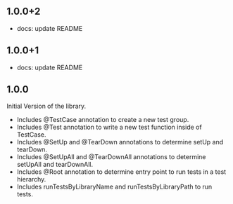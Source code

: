 ## 1.0.0+2

- docs: update README

## 1.0.0+1

- docs: update README

## 1.0.0

Initial Version of the library.

- Includes @TestCase annotation to create a new test group.
- Includes @Test annotation to write a new test function inside of TestCase.
- Includes @SetUp and @TearDown annotations to determine setUp and tearDown.
- Includes @SetUpAll and @TearDownAll annotations to determine setUpAll and tearDownAll.
- Includes @Root annotation to determine entry point to run tests in a test hierarchy.
- Includes runTestsByLibraryName and runTestsByLibraryPath to run tests.
